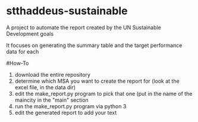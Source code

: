 # stthaddeus-sustainable
A project to automate the report created by the UN Sustainable Development goals

It focuses on generating the summary table and the target performance data for each


#How-To
1. download the entire repository
2. determine which MSA you want to create the report for (look at the excel file, in the data dir)
3. edit the make_report.py program to pick that one (put in the name of the maincity in the "main" section
4. run the make_report.py program via python 3
5. edit the generated report to add your text
